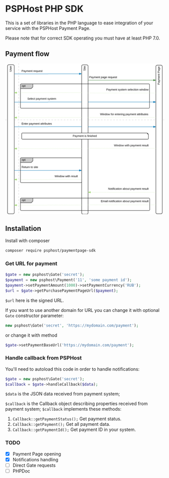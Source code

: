 # PSPHost PHP SDK

This is a set of libraries in the PHP language to ease integration of your service
with the PSPHost Payment Page.

Please note that for correct SDK operating you must have at least PHP 7.0.  

## Payment flow

![Payment flow](flow.png)

## Installation

Install with composer
```bash
composer require psphost/paymentpage-sdk
```

### Get URL for payment

```php
$gate = new psphost\Gate('secret');
$payment = new psphost\Payment('11', 'some payment id');
$payment->setPaymentAmount(1000)->setPaymentCurrency('RUB');
$url = $gate->getPurchasePaymentPageUrl($payment);
``` 

`$url` here is the signed URL.

If you want to use another domain for URL you can change it with optional `Gate` constructor parameter:
```php
new psphost\Gate('secret', 'https://mydomain.com/payment');
```
or change it with method 
```php
$gate->setPaymentBaseUrl('https://mydomain.com/payment');
```

### Handle callback from PSPHost

You'll need to autoload this code in order to handle notifications:

```php
$gate = new psphost\Gate('secret');
$callback = $gate->handleCallback($data);
```

`$data` is the JSON data received from payment system;

`$callback` is the Callback object describing properties received from payment system;
`$callback` implements these methods: 
1. `Callback::getPaymentStatus();`
    Get payment status.
2. `Callback::getPayment();`
    Get all payment data.
3. `Callback::getPaymentId();`
    Get payment ID in your system.
    
### TODO

- [x] Payment Page opening 
- [x] Notifications handling
- [ ] Direct Gate requests
- [ ] PHPDoc
